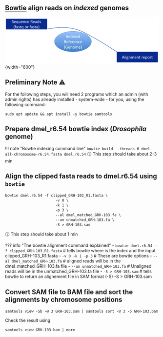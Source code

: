 ## [Bowtie](http://bowtie-bio.sourceforge.net/) align reads on _indexed_ genomes

![](images/bowtie.png){width="600"}

## Preliminary Note :warning:
For the following steps, you will need 2 programs which
an admin (with admin rights) has already installed - system-wide - for you, using the
following command:

```
sudo apt update && apt install -y bowtie samtools
```

## Prepare dmel_r6.54 bowtie index (*Drosophila* genome)

!!! note "Bowtie indexing command line"
    ```
    bowtie-build --threads 6 dmel-all-chromosome-r6.54.fasta dmel.r6.54
    ```
:clock230: This step should take about 2-3 min

## Align the clipped fasta reads to dmel.r6.54 using `bowtie`
```
bowtie dmel.r6.54 -f clipped_GRH-103_R1.fasta \
                       -v 0 \
                       -k 1 \
                       -p 3 \
                       --al dmel_matched_GRH-103.fa \
                       --un unmatched_GRH-103.fa \
                       -S > GRH-103.sam
```
:clock230: This step should take about 1 min

??? info "The bowtie alignment command explained"
    - `bowtie dmel.r6.54 -f clipped_GRH-103_R1.fasta` # tells bowtie where is the index and the input clipped_GRH-103_R1.fasta
    - `-v 0 -k 1 -p 3` # These are bowtie options
    - `--al dmel_matched_GRH-103.fa` # aligned reads will be in the dmel_matched_GRH-103.fa file
    - `--un unmatched_GRH-103.fa` # Unaligned reads will be in the unmatched_GRH-103.fa file
    - `-S > GRH-103.sam` # tells bowtie to return an alignement file in SAM format (-S) -S > GRH-103.sam


## Convert SAM file to BAM file and sort the alignments by chromosome positions
```
samtools view -Sb -@ 3 GRH-103.sam | samtools sort -@ 3 -o GRH-103.bam
```
Check the result using
```
samtools view GRH-103.bam | more
```
